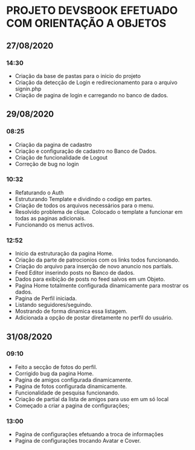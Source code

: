 # PROJETO DEVSBOOK EFETUADO COM ORIENTAÇÃO A OBJETOS

## 27/08/2020

### 14:30 

- Criação da base de pastas para o inicio do projeto
- Criação da detecção de Login e redirecionamento para o arquivo signin.php
- Criação de pagina de login e carregando no banco de dados.

## 29/08/2020

### 08:25

- Criação da pagina de cadastro
- Criação e configuração de cadastro no Banco de Dados.
- Criação de funcionalidade de Logout
- Correção de bug no login

### 10:32

- Refaturando o Auth
- Estruturando Template e dividindo o codigo em partes.
- Criação de todos os arquivos necessários para o menu.
- Resolvido problema de clique. Colocado o template a funcionar em todas as paginas adicionais. 
- Funcionando os menus activos. 

### 12:52

- Inicio da estruturação da pagina Home.
- Criação da parte de patrocionios com os links todos funcionando.
- Criação do arquivo para inserção de novo anuncio nos partials.
- Feed Editor inserindo posts no Banco de dados.
- Dados para exibição de posts no feed salvos em um Objeto.
- Pagina Home totalmente configurada dinamicamente para mostrar os dados.
- Pagina de Perfil iniciada. 
- Listando seguidores/seguindo.
- Mostrando de forma dinamica essa listagem.
- Adicionada a opção de postar diretamente no perfil do usuário.

## 31/08/2020

### 09:10

- Feito a secção de fotos do perfil.
- Corrigido bug da pagina Home.
- Pagina de amigos configurada dinamicamente.
- Pagina de fotos configurada dinamicamente.
- Funcionalidade de pesquisa funcionando.
- Criação de partial da lista de amigos para uso em um só local
- Começado a criar a pagina de configurações;

### 13:00

- Pagina de configurações efetuando a troca de informações
- Pagina de configurações trocando Avatar e Cover.
